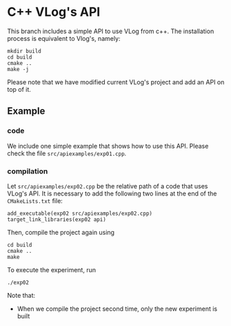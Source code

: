 # C++ VLog's API

This branch includes a simple API to use VLog from c++.
The installation process is equivalent to Vlog's, namely:

```
mkdir build
cd build
cmake ..
make -j
```

Please note that we have modified current VLog's project and add an API on top of it.

## Example

### code
We include one simple example that shows how to use this API. Please check the file `src/apiexamples/exp01.cpp`.

### compilation
Let `src/apiexamples/exp02.cpp` be the relative path of a code that uses VLog's API. It is necessary to add the following two lines at the end of the `CMakeLists.txt` file:
```
add_executable(exp02 src/apiexamples/exp02.cpp)
target_link_libraries(exp02 api)
```
Then, compile the project again using
```
cd build
cmake ..
make
```
To execute the experiment, run
```
./exp02
```

Note that:
* When we compile the project second time, only the new experiment is built
